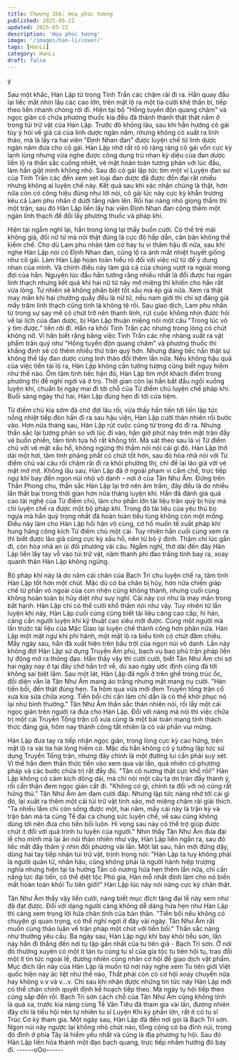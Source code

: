 ```yaml
---
title: Chương 356: Họa phúc tương
published: 2025-05-22
updated: 2025-05-22
description: 'Họa phúc tương'
image: '/images/han-li/cover/'
tags: [HanLi]
category: HanLi
draft: false
---
```


y

Sau một khắc, Hàn Lập từ trong Tinh Trần các chậm rãi đi ra.
Hắn quay đầu lại liếc mắt nhìn lầu các cao lớn, trên mặt lộ ra một
tia cười khẽ thần bí, tiếp theo liền nhanh chóng rời đi.
Hiện tại bộ "Hồng tuyến độn quang châm" và ngọc giản có chứa
phương thuốc kia đều đã thành thành thật thật nằm ở trong túi trữ
vật của Hàn Lập.
Trước đó không lâu, sau khi hắn hướng cô gái tùy ý hỏi về giá cả
của linh dược ngàn năm, nhưng không có xuất ra linh thảo, mà là
lấy ra hai viên "Định Nhan đan" được luyện chế từ linh dược ngàn
năm đưa cho cô gái.
Hàn Lập nhớ rất rõ rõ ràng ràng cô gái vốn cực kỳ lạnh lùng
nhưng vừa nghe được công dụng trú nhan kỳ diệu của đan dược
liền lộ ra thần sắc cuồng nhiệt, vẻ mặt hoàn toàn tương phản với
lúc đầu, làm hắn giật mình không nhỏ.
Sau đó cô gái lập tức tìm một vị Luyện đan sư của Tinh Trần các
đến xem xét loại đan dược đã được đồn đại rất nhiều nhưng
không ai luyện chế này.
Kết quả sau khi xác nhận chúng là thật, hơn nữa còn có công
hiệu đúng như lời nói, cô gái lúc này cực kỳ khẩn trương kêu cả
Lam phu nhân ở dưới tầng năm lên.
Rồi hai nàng nhỏ giọng thầm thì một trận, sau đó Hàn Lập liền lấy
hai viên Định Nhan đan cộng thêm một ngàn linh thạch để đổi lấy
phương thuốc và pháp khí.

Hiện tại ngẫm nghĩ lại, hắn trong lòng lại thấy buồn cười.
Có thể trẻ mãi không già, đối nữ tử mà nói thật đúng là cực độ
hấp dẫn, căn bản không thể kiềm chế. Cho dù Lam phu nhân tâm
cơ hay tu vi thâm hậu đi nữa, sau khi nghe Hàn Lập nói có Định
Nhan đan, cũng lộ ra ánh mắt nhiệt huyết giống như cô gái. Làm
Hàn Lập hoàn toàn hiểu rõ đối với việc nữ tử để ý dung nhan của
mình.
Và chính điều này làm giá cả của chúng vượt ra ngoài mong đợi
của hắn.
Nguyên lúc đầu hắn tưởng rằng nhiều nhất là đổi được hai ngàn
linh thạch nhưng kết quả khi hai nữ tử này mở miệng thì khiến
cho hắn rất vừa lòng. Tự nhiên sẽ không phân biệt tốt xấu mà ép
giá nữa. Xem ra thật may mắn khi hai chưởng quầy đều là nữ tử,
nếu nam giới thì chỉ sợ đáng giá mấy trăm linh thạch cũng tính là
không tệ rồi.
Sau giao dịch, Lam phu nhân từ trong sự say mê có chút trở nên
thanh tỉnh, rút cuộc không nhịn được hỏi về lai lịch của đan dược,
bị Hàn Lập thuận miệng nói một câu "Trong lúc vô ý tìm được."
liền rời đi.
Hắn ra khỏi Tinh Trần các nhưng trong lòng có chút không nỡ.
Vì hắn biết rằng bằng việc Tinh Trần các nhẹ nhàng xuất ra vật
phẩm trân quý như "Hồng tuyến độn quang châm" và phương
thuốc thì khẳng định sẽ có thêm nhiều thứ trân quý hơn. Nhưng
đáng tiếc hắn thật sự không thể lấy đan dược cùng linh thảo đổi
thêm lần nữa. Nếu không hậu quả của việc tiền tài lộ ra, Hàn Lập
không cần tưởng tượng cũng biết nguy hiểm như thế nào.
Ôm tâm tình tiếc hận đó, Hàn Lập tìm một khách điếm trong
phường thị để nghỉ ngơi và ở trọ.
Thời gian còn lại hắn bắt đầu ngồi xuống luyện khí, chuẩn bị ngày
mai đi tới chỗ của Từ điếm chủ luyện chế pháp khí.
Buổi sáng ngày thứ hai, Hàn Lập đúng hẹn đi tới cửa tiệm.

Từ điếm chủ kia sớm đã chờ đợi lâu rồi, vừa thấy hắn tiến tới liền
lập tức nồng nhiệt tiếp đón hắn đi ra sau hậu viện, Hàn Lập cười
thản nhiên rồi bước vào.
Hơn nửa tháng sau, Hàn Lập rút cuộc cũng từ trong đó đi ra.
Nhưng thần sắc lại tương phản so với lúc đi vào, hắn giờ phút
này trên mặt tràn đầy vẻ buồn phiền, tâm tình tựa hồ rất không
tốt.
Mà sát theo sau là vị Từ điếm chủ với vẻ mặt xấu hổ, không
ngừng thì thầm nói nói cái gì đó.
Hàn Lập thở dài một hơi, tâm tình phảng phất có chút tốt hơn, sau
đó hòa nhã nói với Từ điếm chủ vài câu rồi chậm rãi đi ra khỏi
phường thị, chỉ để lại lão giả với vẻ mặt mờ mịt.
Không lâu sau, Hàn Lập đã ở ngoài phạm vi cấm chế, trực tiếp
ngự khí bay đến ngọn núi nhỏ vô danh – nơi ở của Tân Như Âm.
Đứng trên Thần Phong chu, thần sắc Hàn Lập lại trở nên âm
trầm, đây đều là do nhiều lần thất bại trong thời gian hơn nửa
tháng luyện khí.
Hắn đã đánh giá quá cao tài nghệ của Từ điếm chủ, làm cho phần
lớn tài liệu trân quý bị hủy mà chỉ luyện chế ra được một bộ pháp
khí. Trong đó tài liệu của yêu thú bọ ngựa mà hắn quý trọng nhất
đã hoàn toàn tiêu tùng không còn một mống.
Điều này làm cho Hàn Lập hối hận vô cùng, cơ hồ muốn tế xuất
pháp khí hung hăng công kích Từ điếm chủ một cái.
Tuy nhiên hắn cuối cùng xem ra thì biết được lão giả cũng cực kỳ
xấu hổ, nên từ bỏ ý định. Thậm chí lúc gần đi, còn hòa nhã an ủi
đối phương vài câu.
Ngẫm nghĩ, thở dài đến đây Hàn Lập liền lấy tay vỗ vào túi trữ
vật, năm thanh phi đao trắng tinh bay ra, xoay quanh thân Hàn
Lập không ngừng.

Bộ pháp khí này là do năm cái chân của Bạch Tri chu luyện chế
ra, tâm tình Hàn Lập tốt hơn một chút.
Mặc dù có ba chân bị hủy, hơn nữa chiến giáp chế từ phần vỏ
ngoài của con nhện cũng không thành, nhưng cuối cùng không
hoàn toàn bị hủy diệt như suy nghĩ. Cái này coi như là may mắn
trong bất hạnh. Hàn Lập chỉ có thể cười khổ thầm nói như vậy.
Tuy nhiên từ lần luyện khí này, Hàn Lập cuối cùng cũng biết tài
liệu càng cao cấp, hi hãn, càng cần người luyện khí kỹ thuật cao
siêu mới được. Cùng một người mà lần trước tài liệu của Mặc
Giao lại luyện chế thành công hơn phân nửa.
Hàn Lập một mặt ngự khí phi hành, một mặt lộ ra biểu tình có
chút đăm chiêu.
Mấy ngày sau, hắn đã xuất hiện trên bầu trời của ngọn núi vô
danh.
Lần này không đợi Hàn Lập sử dụng Truyền Âm phù, bạch vụ bao
phủ trận pháp liền tự động mở ra thông đạo.
Hắn thấy vậy thì cười cười, biết Tân Như Âm chỉ sợ hai ngày nay
ở tại đây chờ hắn trở về, dù sao ngày ước định cũng đã tới không
sai biệt lắm.
Sau một lát, Hàn Lập đã ngồi ở trên ghế trong trúc ốc, đối diện
vẫn là Tân Như Âm mang áo trắng nhưng mặt mang nụ cười.
"Hàn tiền bối, đến thật đúng hẹn. Ta hôm qua vừa mới đem
Truyền tống trận cổ xưa kia sửa chữa xong. Tiền bối chỉ cần làm
chỉ dẫn là có thể khôi phục nó lại như bình thường." Tân Như Âm
thần sắc thản nhiên nói, rồi lấy một cái ngọc giản trên người ra
đưa cho Hàn Lập.
Đối với nàng mà nói thì việc chữa trị một cái Truyền Tống trận cổ
xưa cũng là một bài toán mang tính thách thức đáng giá, hôm nay
thành công tất nhiên là có vài phần vui mừng.

Hàn Lập đưa tay ra tiếp nhận ngọc giản, trong lòng cực kỳ cao
hứng, trên mặt lộ ra vài tia hài lòng hiếm có.
Mặc dù hắn không có ý tưởng lập tức sử dụng Truyền Tống trận,
nhưng đây chính là một đường lui cần phải suy xét.
Vì thế hắn đem thần thức tiến vào xem qua vài lần, quả nhiên có
phương pháp và các bước chữa trị rất đầy đủ.
"Tân cô nương thật cực khổ rồi!"
Hàn Lập không có cảm kích dông dài, mà chỉ nói một câu tạ ơn
tràn đầy thành ý, rồi cẩn thận đem ngọc giản cất đi.
"Không có gì, chính ta đối với nó cũng rất hứng thú." Tân Như Âm
ảm đạm cười đáp.
Nhưng lập tức nàng nhớ tới cái gì đó, lại xuất ra thêm một cái túi
trữ vật tinh xảo, mở miệng chậm rãi giải thích.
"Ta nhiều lắm chỉ còn sống được một, hai năm, mấy cái này là
trận kỳ và trận bàn mà ta cùng Tề đại ca chung sức luyện chế, về
sau cũng không dùng tới nên đưa cho tiền bối luôn. Hi vọng sau
này có thể trợ giúp được chút ít đối với quá trình tu luyện của
người."
Nhìn thấy Tân Như Âm đưa đại lễ cho mình mà lại ăn nói thản
nhiên như vậy, Hàn Lập liền ngẩn ra, sau đó liếc mắt đầy thâm ý
nhìn đối phương vài lần.
Một lát sau, hắn mới đứng dậy, dùng hai tay tiếp nhận túi trữ vật,
trịnh trọng nói:
"Hàn Lập ta tuy không phải là người quân tử, nhân hậu, cũng
không phải là người hành hiệp trượng nghĩa nhưng hiện tại ta
hướng Tân cô nương hứa hẹn thêm lần nữa, chỉ cần năng lực đại
tiến, có thể diệt tộc Phó gia, Hàn mỗ nhất định làm cho nó biến
mất hoàn toàn khỏi Tu tiên giới!" Hàn Lập lúc này nói năng cực kỳ
chân thật.

Tân Như Âm thấy vậy liền cười, nàng biết mục đích tặng đại lễ
này xem như đã đạt được.
Đối với dạng người càng không dễ dàng hứa hẹn như Hàn Lập
thì càng xem trọng lời hứa chân tình của bản thân.
"Tiền bối nếu không có chuyện gì quan trọng, có thể nghỉ ngơi ở
đây vài ngày. Tân Như Âm rất muốn cùng thảo luận về trận pháp
một chút với tiền bối." Thần sắc nàng như thường yêu cầu.
Ba ngày sau, Hàn Lập ngự khí bay khỏi tiểu sơn, lần này hắn đi
thẳng đến nơi tụ tập gần nhất của tu tiên giả - Bạch Trì sơn.
Ở nơi đó thường xuyên có một ít tán tu cùng tu sĩ của gia tộc tu
tiên hội tụ, trao đổi một ít tin tức ngoài lề, đương nhiên cũng nhân
cơ hội để giao dịch vật phẩm.
Mục đích lần này của Hàn Lập là muốn từ nơi này nghe xem Tu
tiên giới Việt quốc hiện nay ác liệt như thế nào, Thất phái còn có
cơ hội xoay chuyển nữa hay không v.v và v…v.
Chỉ sau khi nhận được những tin tức này Hàn Lập mới có thể
chân chính quyết định kế hoạch tiếp theo.
Mà ngày tụ hội tiếp theo cũng sắp đến rồi.
Bạch Trì sơn cách chỗ của Tân Như Âm cũng không tính là quá
xa, trước kia nàng cùng Tề Vân Tiêu đã tham gia vài lần, đương
nhiên đây chỉ là tiểu hội nên tự nhiên tu sĩ Luyện Khí kỳ phần lớn,
rất ít có tu sĩ Trúc Cơ kỳ tham gia.
Một ngày sau, Hàn Lập đã đến nơi gọi là Bạch Trì sơn.
Ngọn núi này ngược lại không nhỏ chút nào, tổng cộng có ba đỉnh
núi, trong đó đỉnh ở phía Tây là hiểm yếu nhất và cũng là địa
phương tụ hội. Sau đó Hàn Lập liền hóa thành một đạo bạch
quang, trực tiếp nhắm hướng đó bay đi.
------oOo------
